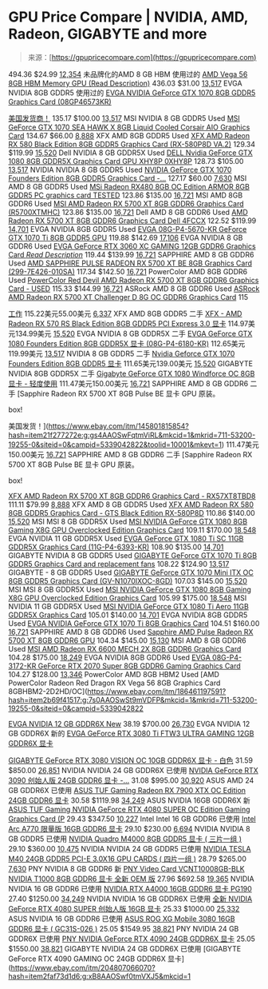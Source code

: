 <!--yml

category: 未分类

date: 2024-05-29 13:19:45

-->

# GPU Price Compare | NVIDIA, AMD, Radeon, GIGABYTE and more

> 来源：[https://gpupricecompare.com](https://gpupricecompare.com)

494.36 $24.99 [12,354](https://www.videocardbenchmark.net/gpu.php?gpu=Radeon+Pro+Vega+56&amp;id=3912&ref=gpupricecompare) 未品牌化的AMD 8 GB HBM 使用过的 [AMD Vega 56 8GB HBM Memory GPU (Read Description)](https://www.ebay.com/itm/266835288469?hash=item3e209f6195:g:1j0AAOSwZN9mVoPq&mkcid=1&mkrid=711-53200-19255-0&siteid=0&campid=5339042822&toolid=10001&mkevt=1) 436.03 $31.00 [13,517](https://www.videocardbenchmark.net/gpu.php?gpu=GeForce+GTX+1070&amp;id=3521&ref=gpupricecompare) EVGA NVIDIA 8GB GDDR5 使用过的 [EVGA NVIDIA GeForce GTX 1070 8GB GDDR5 Graphics Card (08GP46573KR)](https://www.ebay.com/itm/126502404832?hash=item1d742182e0:g:dXAAAOSwra1mVMbL&mkcid=1&mkrid=711-53200-19255-0&siteid=0&campid=5339042822&toolid=10001&mkevt=1)

[美国发货商！](https://www.ebay.com/itm/145801970612?hash=item21f27983b4:g:~tIAAOSwWjNmVkFf&mkcid=1&mkrid=711-53200-19255-0&siteid=0&campid=5339042822&toolid=10001&mkevt=1) 135.17 $100.00 [13,517](https://www.videocardbenchmark.net/gpu.php?gpu=GeForce+GTX+1070&amp;id=3521&ref=gpupricecompare) MSI NVIDIA 8 GB GDDR5 Used [MSI GeForce GTX 1070 SEA HAWK X 8GB Liquid Cooled Corsair AIO Graphics Card](https://www.ebay.com/itm/266833607580?hash=item3e2085bb9c:g:Vj8AAOSw4XdmVQTQ&mkcid=1&mkrid=711-53200-19255-0&siteid=0&campid=5339042822&toolid=10001&mkevt=1) 134.67 $66.00 [8,888](https://www.videocardbenchmark.net/gpu.php?gpu=Radeon+RX+580&amp;id=3736&ref=gpupricecompare) XFX AMD 8GB GDDR5 Used [XFX AMD Radeon RX 580 Black Edition 8GB GDDR5 Graphics Card (RX-580P8D VA.2)](https://www.ebay.com/itm/196415996511?hash=item2dbb4e425f:g:dY0AAOSwNuxj1Dmu&mkcid=1&mkrid=711-53200-19255-0&siteid=0&campid=5339042822&toolid=10001&mkevt=1) 129.34 $119.99 [15,520](https://www.videocardbenchmark.net/gpu.php?gpu=GeForce+GTX+1080&amp;id=3502&ref=gpupricecompare) Dell NVIDIA 8 GB GDDR5X Used [DELL Nvidia GeForce GTX 1080 8GB GDDR5X Graphics Card GPU XHY8P 0XHY8P](https://www.ebay.com/itm/296462691075?hash=item45068dab03:g:wPcAAOSwbtFmVRNt&mkcid=1&mkrid=711-53200-19255-0&siteid=0&campid=5339042822&toolid=10001&mkevt=1) 128.73 $105.00 [13,517](https://www.videocardbenchmark.net/gpu.php?gpu=GeForce+GTX+1070&amp;id=3521&ref=gpupricecompare) NVIDIA NVIDIA 8 GB GDDR5 Used [NVIDIA GeForce GTX 1070 Founders Edition 8GB GDDR5 Graphics Card -...](https://www.ebay.com/itm/166788281786?hash=item26d55b35ba:g:Wo4AAOSwVDVmVQlb&mkcid=1&mkrid=711-53200-19255-0&siteid=0&campid=5339042822&toolid=10001&mkevt=1) 127.17 $60.00 [7,630](https://www.videocardbenchmark.net/gpu.php?gpu=T1000+8GB&amp;id=4513&ref=gpupricecompare) MSI AMD 8 GB GDDR5 Used [MSi Radeon RX480 8GB OC Edition ARMOR 8GB GDDR5 PC graphics card TESTED](https://www.ebay.com/itm/395430112144?hash=item5c1178ab90:g:Qg0AAOSw93BmU7t-&mkcid=1&mkrid=711-53200-19255-0&siteid=0&campid=5339042822&toolid=10001&mkevt=1) 123.86 $135.00 [16,721](https://www.videocardbenchmark.net/gpu.php?gpu=Radeon+RX+5700+XT&amp;id=4111&ref=gpupricecompare) MSI AMD 8GB GDDR6 Used [MSI AMD Radeon RX 5700 XT 8GB GDDR6 Graphics Card (R5700XTMHC)](https://www.ebay.com/itm/326143572747?hash=item4befabfb0b:g:vEoAAOSwCF5mVmX1&mkcid=1&mkrid=711-53200-19255-0&siteid=0&campid=5339042822&toolid=10001&mkevt=1) 123.86 $135.00 [16,721](https://www.videocardbenchmark.net/gpu.php?gpu=Radeon+RX+5700+XT&amp;id=4111&ref=gpupricecompare) Dell AMD 8 GB GDDR6 Used [AMD Radeon RX 5700 XT 8GB GDDR6 Graphics Card Dell 4FCCX](https://www.ebay.com/itm/204806686703?hash=item2faf6e07ef:g:F04AAOSwPFpmVQ7z&mkcid=1&mkrid=711-53200-19255-0&siteid=0&campid=5339042822&toolid=10001&mkevt=1) 122.52 $119.99 [14,701](https://www.videocardbenchmark.net/gpu.php?gpu=GeForce+GTX+1070+Ti&amp;id=3842&ref=gpupricecompare) EVGA NVIDIA 8GB GDDR5 Used [EVGA 08G-P4-5670-KR GeForce GTX 1070 Ti 8GB GDDR5 GPU](https://www.ebay.com/itm/145799689220?hash=item21f256b404:g:rmwAAOSwzpVmVJKI&mkcid=1&mkrid=711-53200-19255-0&siteid=0&campid=5339042822&toolid=10001&mkevt=1) 119.88 $142.69 [17,106](https://www.videocardbenchmark.net/gpu.php?gpu=GeForce+RTX+3060+12GB&amp;id=4345&ref=gpupricecompare) EVGA NVIDIA 8 GB GDDR6 Used [EVGA GeForce RTX 3060 XC GAMING 12GB GDDR6 Graphics Card *Read Description*](https://www.ebay.com/itm/296464735188?hash=item4506acdbd4:g:9QYAAOSwyZNmVie0&mkcid=1&mkrid=711-53200-19255-0&siteid=0&campid=5339042822&toolid=10001&mkevt=1) 119.44 $139.99 [16,721](https://www.videocardbenchmark.net/gpu.php?gpu=Radeon+RX+5700+XT&amp;id=4111&ref=gpupricecompare) SAPPHIRE AMD 8 GB GDDR6 Used [AMD SAPPHIRE PULSE RADEON RX 5700 XT BE 8GB Graphics Card (299-7E426-010SA)](https://www.ebay.com/itm/315397887690?hash=item496f2dd6ca:g:p6gAAOSwTMRmVUbc&mkcid=1&mkrid=711-53200-19255-0&siteid=0&campid=5339042822&toolid=10001&mkevt=1) 117.34 $142.50 [16,721](https://www.videocardbenchmark.net/gpu.php?gpu=Radeon+RX+5700+XT&amp;id=4111&ref=gpupricecompare) PowerColor AMD 8GB GDDR6 Used [PowerColor Red Devil AMD Radeon RX 5700 XT 8GB GDDR6 Graphics Card - USED](https://www.ebay.com/itm/135076763091?hash=item1f7333d5d3:g:QH4AAOSwrEtmU7G7&mkcid=1&mkrid=711-53200-19255-0&siteid=0&campid=5339042822&toolid=10001&mkevt=1) 115.33 $144.99 [16,721](https://www.videocardbenchmark.net/gpu.php?gpu=Radeon+RX+5700+XT&amp;id=4111&ref=gpupricecompare) ASRock AMD 8 GB GDDR6 Used [ASRock AMD Radeon RX 5700 XT Challenger D 8G OC GDDR6 Graphics Card](https://www.ebay.com/itm/116197269074?hash=item1b0de59e52:g:8sUAAOSwYcRmVUJK&mkcid=1&mkrid=711-53200-19255-0&siteid=0&campid=5339042822&toolid=10001&mkevt=1) 115

[工作](https://www.ebay.com/itm/145802315257?hash=item21f27ec5f9:g:sgcAAOSw8fZmVpVZ&mkcid=1&mkrid=711-53200-19255-0&siteid=0&campid=5339042822&toolid=10001&mkevt=1) 115.22美元55.00美元 [6,337](https://www.videocardbenchmark.net/gpu.php?gpu=Radeon+Pro+570&amp;id=4099&ref=gpupricecompare) XFX AMD 8GB GDDR5 二手 [XFX - AMD Radeon RX 570 RS Black Edition 8GB GDDR5 PCI Express 3.0 显卡](https://www.ebay.com/itm/226165021331?hash=item34a87c5a93:g:-ggAAOSwGERmUoOa&mkcid=1&mkrid=711-53200-19255-0&siteid=0&campid=5339042822&toolid=10001&mkevt=1) 114.97美元134.99美元 [15,520](https://www.videocardbenchmark.net/gpu.php?gpu=GeForce+GTX+1080&amp;id=3502&ref=gpupricecompare) EVGA NVIDIA 8 GB GDDR5X 二手 [EVGA GeForce GTX 1080 Founders Edition 8GB GDDR5X 显卡 (08G-P4-6180-KR)](https://www.ebay.com/itm/226166491999?hash=item34a892cb5f:g:fo0AAOSwR1VmViyx&mkcid=1&mkrid=711-53200-19255-0&siteid=0&campid=5339042822&toolid=10001&mkevt=1) 112.65美元119.99美元 [13,517](https://www.videocardbenchmark.net/gpu.php?gpu=GeForce+GTX+1070&amp;id=3521&ref=gpupricecompare) NVIDIA 8 GB GDDR5 二手 [Nvidia Geforce GTX 1070 Founders Edition 8GB GDDR5 显卡](https://www.ebay.com/itm/285872184342?hash=item428f4f5c16:g:8fUAAOSw5IZmTjBH&mkcid=1&mkrid=711-53200-19255-0&siteid=0&campid=5339042822&toolid=10001&mkevt=1) 111.65美元139.00美元 [15,520](https://www.videocardbenchmark.net/gpu.php?gpu=GeForce+GTX+1080&amp;id=3502&ref=gpupricecompare) GIGABYTE NVIDIA 8GB GDDR5X 二手 [Gigabyte GeForce GTX 1080 Windforce OC 8GB 显卡 - 轻度使用](https://www.ebay.com/itm/186463831031?hash=item2b6a1c43f7:g:sO8AAOSwE55mVj0J&mkcid=1&mkrid=711-53200-19255-0&siteid=0&campid=5339042822&toolid=10001&mkevt=1) 111.47美元150.00美元 [16,721](https://www.videocardbenchmark.net/gpu.php?gpu=Radeon+RX+5700+XT&amp;id=4111&ref=gpupricecompare) SAPPHIRE AMD 8 GB GDDR6 二手 [Sapphire Radeon RX 5700 XT 8GB Pulse BE 显卡 GPU 原装。

box!

美国发货！](https://www.ebay.com/itm/145801815854?hash=item21f277272e:g:gs4AAOSwFqtmViRL&mkcid=1&mkrid=711-53200-19255-0&siteid=0&campid=5339042822&toolid=10001&mkevt=1) 111.47美元150.00美元 [16,721](https://www.videocardbenchmark.net/gpu.php?gpu=Radeon+RX+5700+XT&amp;id=4111&ref=gpupricecompare) SAPPHIRE AMD 8 GB GDDR6 二手 [Sapphire Radeon RX 5700 XT 8GB Pulse BE 显卡 GPU 原装。

box!

[XFX AMD Radeon RX 5700 XT 8GB GDDR6 Graphics Card - RX57XT8TBD8](https://www.ebay.com/itm/355747585166?hash=item52d4355c8e:g:a0kAAOSwI1hmVPuW&mkcid=1&mkrid=711-53200-19255-0&siteid=0&campid=5339042822&toolid=10001&mkevt=1) 111.11 $79.99 [8,888](https://www.videocardbenchmark.net/gpu.php?gpu=Radeon+RX+580&amp;id=3736&ref=gpupricecompare) XFX AMD 8 GB GDDR5 Used [XFX AMD Radeon RX 580 8GB GDDR5 Graphics Card - GTS Black Edition RX-580P8D](https://www.ebay.com/itm/126502828547?hash=item1d7427fa03:g:MD8AAOSwVaJmUlTK&mkcid=1&mkrid=711-53200-19255-0&siteid=0&campid=5339042822&toolid=10001&mkevt=1) 110.86 $140.00 [15,520](https://www.videocardbenchmark.net/gpu.php?gpu=GeForce+GTX+1080&amp;id=3502&ref=gpupricecompare) MSI MSI 8 GB GDDR5X Used [MSI NVIDIA GeForce GTX 1080 8GB Gaming X8G GPU Overclocked Edition Graphics Card](https://www.ebay.com/itm/395431765134?hash=item5c1191e48e:g:iG4AAOSwARtmVK2O&mkcid=1&mkrid=711-53200-19255-0&siteid=0&campid=5339042822&toolid=10001&mkevt=1) 109.11 $170.00 [18,548](https://www.videocardbenchmark.net/gpu.php?gpu=GeForce+GTX+1080+Ti&amp;id=3699&ref=gpupricecompare) EVGA NVIDIA 11 GB GDDR5X Used [EVGA GeForce GTX 1080 Ti SC 11GB GDDR5X Graphics Card (11G-P4-6393-KR)](https://www.ebay.com/itm/266835154160?hash=item3e209d54f0:g:lSwAAOSwSGpmVl~2&mkcid=1&mkrid=711-53200-19255-0&siteid=0&campid=5339042822&toolid=10001&mkevt=1) 108.90 $135.00 [14,701](https://www.videocardbenchmark.net/gpu.php?gpu=GeForce+GTX+1070+Ti&amp;id=3842&ref=gpupricecompare) GIGABYTE NVIDIA 8 GB GDDR5 Used [GIGABYTE GeForce GTX 1070 Ti 8GB GDDR5 Graphics Card and replacement fans](https://www.ebay.com/itm/355745311795?hash=item52d412ac33:g:yg0AAOSwUatmU9tT&mkcid=1&mkrid=711-53200-19255-0&siteid=0&campid=5339042822&toolid=10001&mkevt=1) 108.22 $124.90 [13,517](https://www.videocardbenchmark.net/gpu.php?gpu=GeForce+GTX+1070&amp;id=3521&ref=gpupricecompare) GIGABYTE - 8 GB GDDR5 Used [GIGABYTE GeForce GTX 1070 Mini ITX OC 8GB GDDR5 Graphics Card (GV-N1070IXOC-8GD)](https://www.ebay.com/itm/364915796994?hash=item54f6ad2c02:g:-WEAAOSwqsVmVOY5&mkcid=1&mkrid=711-53200-19255-0&siteid=0&campid=5339042822&toolid=10001&mkevt=1) 107.03 $145.00 [15,520](https://www.videocardbenchmark.net/gpu.php?gpu=GeForce+GTX+1080&amp;id=3502&ref=gpupricecompare) MSI MSI 8 GB GDDR5X Used [MSI NVIDIA GeForce GTX 1080 8GB Gaming X8G GPU Overclocked Edition Graphics Card](https://www.ebay.com/itm/285880098217?hash=item428fc81da9:g:IZoAAOSwHHJmVMSC&mkcid=1&mkrid=711-53200-19255-0&siteid=0&campid=5339042822&toolid=10001&mkevt=1) 105.99 $175.00 [18,548](https://www.videocardbenchmark.net/gpu.php?gpu=GeForce+GTX+1080+Ti&amp;id=3699&ref=gpupricecompare) MSI NVIDIA 11 GB GDDR5X Used [MSI NVIDIA GeForce GTX 1080 Ti Aero 11GB GDDR5X Graphics Card](https://www.ebay.com/itm/296460819135?hash=item4506711abf:g:GQMAAOSwrJZmU~20&mkcid=1&mkrid=711-53200-19255-0&siteid=0&campid=5339042822&toolid=10001&mkevt=1) 105.01 $140.00 [14,701](https://www.videocardbenchmark.net/gpu.php?gpu=GeForce+GTX+1070+Ti&amp;id=3842&ref=gpupricecompare) EVGA NVIDIA 8GB GDDR5 Used [EVGA NVIDIA GeForce GTX 1070 Ti 8GB Graphics Card](https://www.ebay.com/itm/116198269986?hash=item1b0df4e422:g:WGgAAOSwXmRmVoMo&mkcid=1&mkrid=711-53200-19255-0&siteid=0&campid=5339042822&toolid=10001&mkevt=1) 104.51 $160.00 [16,721](https://www.videocardbenchmark.net/gpu.php?gpu=Radeon+RX+5700+XT&amp;id=4111&ref=gpupricecompare) SAPPHIRE AMD 8 GB GDDR6 Used [Sapphire AMD Pulse Radeon RX 5700 XT 8GB GDDR6 GPU](https://www.ebay.com/itm/204807999820?hash=item2faf82114c:g:dQsAAOSwTElmVkpx&mkcid=1&mkrid=711-53200-19255-0&siteid=0&campid=5339042822&toolid=10001&mkevt=1) 104.34 $145.00 [15,130](https://www.videocardbenchmark.net/gpu.php?gpu=Radeon+RX+6600&amp;id=4465&ref=gpupricecompare) MSI AMD 8 GB GDDR6 Used [MSI AMD Radeon RX 6600 MECH 2X 8GB GDDR6 Graphics Card](https://www.ebay.com/itm/156227608969?hash=item245fe42189:g:c1AAAOSwvQpmU9gt&mkcid=1&mkrid=711-53200-19255-0&siteid=0&campid=5339042822&toolid=10001&mkevt=1) 104.28 $175.00 [18,249](https://www.videocardbenchmark.net/gpu.php?gpu=GeForce+RTX+2070+SUPER&amp;id=4116&ref=gpupricecompare) EVGA NVIDIA 8GB GDDR6 Used [EVGA 08G-P4-3172-KR GeForce RTX 2070 Super 8GB GDDR6 Gaming Graphics Card](https://www.ebay.com/itm/256526408107?hash=item3bba2a59ab:g:m4MAAOSwH8FmVjAj&mkcid=1&mkrid=711-53200-19255-0&siteid=0&campid=5339042822&toolid=10001&mkevt=1) 104.27 $128.00 [13,346](https://www.videocardbenchmark.net/gpu.php?gpu=Radeon+RX+Vega+56&amp;id=3821&ref=gpupricecompare) PowerColor AMD 8GB HBM2 Used [AMD PowerColor Radeon Red Dragon RX Vega 56 8GB Graphics Card 8GBHBM2-2D2HD/OC](https://www.ebay.com/itm/186461197591?hash=item2b69f41517:g:7s0AAOSwSt9mVDFP&mkcid=1&mkrid=711-53200-19255-0&siteid=0&campid=5339042822

[EVGA NVIDIA 12 GB GDDR6X New](https://www.ebay.com/itm/166790396647?hash=item26d57b7ae7:g:i9kAAOSwxE5mVmqu&mkcid=1&mkrid=711-53200-19255-0&siteid=0&campid=5339042822&toolid=10001&mkevt=1) 38.19 $700.00 [26,730](https://www.videocardbenchmark.net/gpu.php?gpu=GeForce+RTX+3080+12GB&id=4601&ref=gpupricecompare) EVGA NVIDIA 12 GB GDDR6X 新的 [EVGA GeForce RTX 3080 Ti FTW3 ULTRA GAMING 12GB GDDR6X 显卡](https://www.ebay.com/itm/166790396647?hash=item26d57b7ae7:g:i9kAAOSwxE5mVmqu&mkcid=1&mkrid=711-53200-19255-0&siteid=0&campid=5339042822&toolid=10001&mkevt=1)

[GIGABYTE GeForce RTX 3080 VISION OC 10GB GDDR6X 显卡 - 白色](https://www.ebay.com/itm/387038861668?hash=item5a1d505964:g:OPsAAOSwnHFmVfF3&mkcid=1&mkrid=711-53200-19255-0&siteid=0&campid=5339042822&toolid=10001&mkevt=1) 31.59 $850.00 [26,851](https://www.videocardbenchmark.net/gpu.php?gpu=GeForce+RTX+3090&amp;id=4284&ref=gpupricecompare) NVIDIA NVIDIA 24 GB GDDR6X 已使用 [NVIDIA GeForce RTX 3090 创始人版 24GB GDDR6 显卡 -...](https://www.ebay.com/itm/256525485411?hash=item3bba1c4563:g:-84AAOSwEYNmVOT0&mkcid=1&mkrid=711-53200-19255-0&siteid=0&campid=5339042822&toolid=10001&mkevt=1) 31.08 $995.00 [30,920](https://www.videocardbenchmark.net/gpu.php?gpu=Radeon+RX+7900+XTX&amp;id=4644&ref=gpupricecompare) ASUS AMD 24 GB GDDR6X 已使用 [ASUS TUF Gaming Radeon RX 7900 XTX OC Edition 24GB GDDR6 显卡](https://www.ebay.com/itm/166790493876?hash=item26d57cf6b4:g:FKoAAOSwNlxmVnXf&mkcid=1&mkrid=711-53200-19255-0&siteid=0&campid=5339042822&toolid=10001&mkevt=1) 30.58 $1119.98 [34,249](https://www.videocardbenchmark.net/gpu.php?gpu=GeForce+RTX+4080+SUPER&amp;id=4984&ref=gpupricecompare) ASUS NVIDIA 16GB GDDR6X 新 [ASUS TUF Gaming NVIDIA GeForce RTX 4080 SUPER OC Edition Gaming Graphics Card (P](https://www.ebay.com/itm/387039656946?hash=item5a1d5c7bf2:g:S3IAAOSwOaRmVls~&mkcid=1&mkrid=711-53200-19255-0&siteid=0&campid=5339042822&toolid=10001&mkevt=1) 29.43 $347.50 [10,227](https://www.videocardbenchmark.net/gpu.php?gpu=Intel+Arc+A770&amp;id=4605&ref=gpupricecompare) Intel Intel 16 GB GDDR6 已使用 [Intel Arc A770 限量版 16GB GDDR6 显卡](https://www.ebay.com/itm/296463180135?hash=item4506952167:g:HVQAAOSw1ZxmT4~P&mkcid=1&mkrid=711-53200-19255-0&siteid=0&campid=5339042822&toolid=10001&mkevt=1) 29.10 $230.00 [6,694](https://www.videocardbenchmark.net/gpu.php?gpu=Quadro+M4000&amp;id=3325&ref=gpupricecompare) NVIDIA NVIDIA 8 GB GDDR5 已使用 [NVIDIA Quadro M4000 8GB GDDR5 显卡 ( 三片一组 )](https://www.ebay.com/itm/405003510403?hash=item5e4c172283:g:p-IAAOSw-uFmVkKw&mkcid=1&mkrid=711-53200-19255-0&siteid=0&campid=5339042822&toolid=10001&mkevt=1) 29.10 $360.00 [10,475](https://www.videocardbenchmark.net/gpu.php?gpu=Tesla+M40+24GB&amp;id=4450&ref=gpupricecompare) NVIDIA NVIDIA 24 GB GDDR5 已使用 [NVIDIA TESLA M40 24GB GDDR5 PCI-E 3.0X16 GPU CARDS ( 四片一组 )](https://www.ebay.com/itm/266832169266?hash=item3e206fc932:g:OAUAAOSwXfZmU9Sg&mkcid=1&mkrid=711-53200-19255-0&siteid=0&campid=5339042822&toolid=10001&mkevt=1) 28.79 $265.00 [7,630](https://www.videocardbenchmark.net/gpu.php?gpu=T1000+8GB&amp;id=4513&ref=gpupricecompare) PNY NVIDIA 8 GB GDDR6 新 [PNY Video Card VCNT10008GB-BLK NVIDIA T1000 8GB GDDR6 显卡 全新 OEM 版](https://www.ebay.com/itm/355747517897?hash=item52d43455c9:g:jSEAAOSwA6FmVOvX&mkcid=1&mkrid=711-53200-19255-0&siteid=0&campid=5339042822&toolid=10001&mkevt=1) 27.96 $692.58 [19,365](https://www.videocardbenchmark.net/gpu.php?gpu=RTX+A4000&amp;id=4394&ref=gpupricecompare) NVIDIA NVIDIA 16 GB GDDR6 已使用 [NVIDIA RTX A4000 16GB GDDR6 显卡 PG190](https://www.ebay.com/itm/235581852845?hash=item36d9c5ccad:g:9UQAAOSwsmZmU688&mkcid=1&mkrid=711-53200-19255-0&siteid=0&campid=5339042822&toolid=10001&mkevt=1) 27.40 $1250.00 [34,249](https://www.videocardbenchmark.net/gpu.php?gpu=GeForce+RTX+4080+SUPER&amp;id=4984&ref=gpupricecompare) NVIDIA NVIDIA 16 GB GDDR6X 已使用 [全新 NVIDIA GeForce RTX 4080 SUPER 创始人版 16GB 显卡](https://www.ebay.com/itm/204808197299?hash=item2faf8514b3:g:prMAAOSw0VdmVoAW&mkcid=1&mkrid=711-53200-19255-0&siteid=0&campid=5339042822&toolid=10001&mkevt=1) 25.33 $1000.00 [25,332](https://www.videocardbenchmark.net/gpu.php?gpu=GeForce+RTX+3080&amp;id=4282&ref=gpupricecompare) ASUS NVIDIA 16 GB GDDR6 已使用 [ASUS ROG XG Mobile 3080 16GB GDDR6 显卡 ( GC31S-026 )](https://www.ebay.com/itm/364915870119?hash=item54f6ae49a7:g:YkoAAOSwf~9mVPKH&mkcid=1&mkrid=711-53200-19255-0&siteid=0&campid=5339042822&toolid=10001&mkevt=1) 25.05 $1549.95 [38,821](https://www.videocardbenchmark.net/gpu.php?gpu=GeForce+RTX+4090&amp;id=4606&ref=gpupricecompare) PNY NVIDIA 24 GB GDDR6X 已使用 [PNY NVIDIA GeForce RTX 4090 24GB GDDR6X 显卡](https://www.ebay.com/itm/156230661702?hash=item246012b646:g:FGoAAOSwOKRmVkiQ&mkcid=1&mkrid=711-53200-19255-0&siteid=0&campid=5339042822&toolid=10001&mkevt=1) 25.05 $1550.00 [38,821](https://www.videocardbenchmark.net/gpu.php?gpu=GeForce+RTX+4090&amp;id=4606&ref=gpupricecompare) GIGABYTE NVIDIA 24 GB GDDR6X 已使用 [GIGABYTE GeForce RTX 4090 GAMING OC 24GB GDDR6X 显卡](https://www.ebay.com/itm/204807066070?hash=item2faf73d1d6:g:xB8AAOSwf0tmVXJ5&mkcid=1
